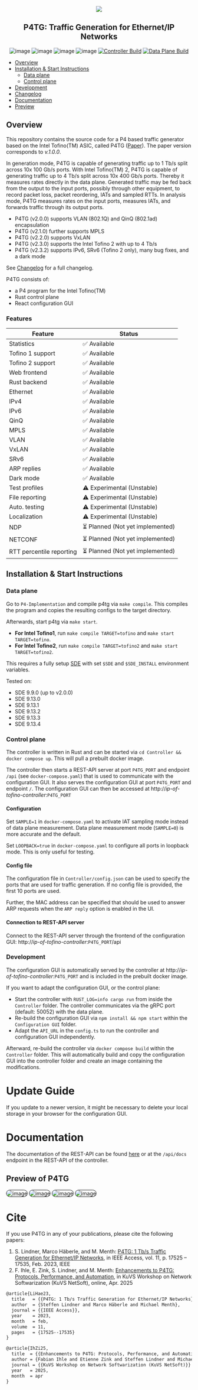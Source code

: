 <div align="center">
 <img src="./logo.png" />
 <h2>P4TG: Traffic Generation for Ethernet/IP Networks</h2>

 ![image](https://img.shields.io/badge/licence-Apache%202.0-blue) ![image](https://img.shields.io/badge/lang-rust-darkred) ![image](https://img.shields.io/badge/built%20with-P4-orange) ![image](https://img.shields.io/badge/v-2.3.3-yellow) [![Controller Build](https://github.com/uni-tue-kn/P4TG/actions/workflows/docker-image.yml/badge.svg)](https://github.com/uni-tue-kn/P4TG/actions/workflows/docker-image.yml) [![Data Plane Build](https://github.com/uni-tue-kn/P4TG/actions/workflows/docker-sde-image.yml/badge.svg)](https://github.com/uni-tue-kn/P4TG/actions/workflows/docker-sde-image.yml)

</div>

- [Overview](#overview)
- [Installation & Start Instructions](#installation--start-instructions)
  - [Data plane](#data-plane)
  - [Control plane](#control-plane)
- [Development](#development)
- [Changelog](./CHANGELOG.md)
- [Documentation](#documentation)
- [Preview](#preview-of-p4tg)

## Overview 
This repository contains the source code for a P4 based traffic generator based on the Intel Tofino(TM) ASIC, called P4TG (<a href="https://ieeexplore.ieee.org/document/10048513">Paper</a>).
The paper version corresponds to *v.1.0.0*.

In generation mode, P4TG is capable of generating traffic up to 1 Tb/s split across 10x 100 Gb/s ports. 
With Intel Tofino(TM) 2, P4TG is capable of generating traffic up to 4 Tb/s split across 10x 400 Gb/s ports.
Thereby it measures rates directly in the data plane. Generated traffic may be fed back from the output to the input ports, possibly through other equipment, to record packet loss, packet reordering, IATs and sampled RTTs. 
In analysis mode, P4TG measures rates on the input ports, measures IATs, and forwards traffic through its output ports. 

- P4TG (v2.0.0) supports VLAN (802.1Q) and QinQ (802.1ad) encapsulation
- P4TG (v2.1.0) further supports MPLS 
- P4TG (v2.2.0) supports VxLAN
- P4TG (v2.3.0) supports the Intel Tofino 2 with up to 4 Tb/s
- P4TG (v2.3.2) supports IPv6, SRv6 (Tofino 2 only), many bug fixes, and a dark mode

See [Changelog](./CHANGELOG.md) for a full changelog.

P4TG consists of:

- a P4 program for the Intel Tofino(TM)
- Rust control plane
- React configuration GUI

### Features

| **Feature**       | **Status**                           |
|-------------------|--------------------------------------|
| Statistics        | ✅ Available            |
| Tofino 1 support  | ✅ Available            |
| Tofino 2 support  | ✅ Available            |
| Web frontend      | ✅ Available            |
| Rust backend      | ✅ Available            |
| Ethernet          | ✅ Available            |
| IPv4              | ✅ Available            |
| IPv6              | ✅ Available            |
| QinQ              | ✅ Available            |
| MPLS              | ✅ Available            |
| VLAN              | ✅ Available            |
| VxLAN             | ✅ Available            |
| SRv6              | ✅ Available            |
| ARP replies       | ✅ Available            |
| Dark mode         | ✅ Available            |
| Test profiles     | ⚠️ Experimental (Unstable)           |
| File reporting    | ⚠️ Experimental (Unstable)           |
| Auto. testing     | ⚠️ Experimental (Unstable)           |
| Localization      | ⚠️ Experimental (Unstable)           |
| NDP               | ⏳ Planned (Not yet implemented)     |
| NETCONF           | ⏳ Planned (Not yet implemented)     |
| RTT percentile reporting | ⏳ Planned (Not yet implemented)     |


## Installation & Start Instructions

### Data plane

Go to `P4-Implementation` and compile p4tg via `make compile`. 
This compiles the program and copies the resulting configs to the target directory.

Afterwards, start p4tg via `make start`.

- **For Intel Tofino1**, run `make compile TARGET=tofino` and `make start TARGET=tofino`.
- **For Intel Tofino2**, run `make compile TARGET=tofino2` and `make start TARGET=tofino2`.

This requires a fully setup [SDE](https://github.com/p4lang/open-p4studio) with set `$SDE` and `$SDE_INSTALL` environment variables.

Tested on:
  - SDE 9.9.0 (up to v2.0.0)
  - SDE 9.13.0 
  - SDE 9.13.1
  - SDE 9.13.2
  - SDE 9.13.3
  - SDE 9.13.4

### Control plane

The controller is written in Rust and can be started via `cd Controller && docker compose up`. This will pull a prebuilt docker image.

The controller then starts a REST-API server at port `P4TG_PORT` and endpoint `/api` (see `docker-compose.yaml`) that is used to communicate with the configuration GUI.
It also serves the configuration GUI at port `P4TG_PORT` and endpoint `/`.
The configuration GUI can then be accessed at http://*ip-of-tofino-controller*:`P4TG_PORT`

#### Configuration 

Set `SAMPLE=1` in `docker-compose.yaml` to activate IAT sampling mode instead of data plane measurement.
Data plane measurement mode (`SAMPLE=0`) is more accurate and the default.

Set `LOOPBACK=true` in `docker-compose.yaml` to configure all ports in loopback mode. This is only useful for testing.

#### Config file 

The configuration file in `Controller/config.json` can be used to specify the ports that are used for traffic generation.
If no config file is provided, the first 10 ports are used. 

Further, the MAC address can be specified that should be used to answer ARP requests when the `ARP reply` option is enabled in the UI.

#### Connection to REST-API server

Connect to the REST-API server through the frontend of the configuration GUI: http://*ip-of-tofino-controller*:`P4TG_PORT`/api

### Development

The configuration GUI is automatically served by the controller at http://*ip-of-tofino-controller*:`P4TG_PORT` and is included in the prebuilt docker image.

If you want to adapt the configuration GUI, or the control plane:
- Start the controller with `RUST_LOG=info cargo run` from inside the `Controller` folder. The controller communicates via the gRPC port (default: 50052) with the data plane.
- Re-build the configuration GUI via `npm install && npm start` within the `Configuration GUI` folder.
- Adapt the `API_URL` in the `config.ts` to run the controller and configuration GUI independently.

Afterward, re-build the controller via `docker compose build` within the `Controller` folder.
This will automatically build and copy the configuration GUI into the controller folder and create an image containing the modifications.

# Update Guide

If you update to a newer version, it might be necessary to delete your local storage in your browser for the configuration GUI.

# Documentation

The documentation of the REST-API can be found [here](https://uni-tue-kn.github.io/P4TG/) or at the `/api/docs` endpoint in the REST-API of the controller.

## Preview of P4TG

<img alt="image" style="border-radius: 10px; border: 1px solid #000;" src="preview.png"/>
<img alt="image" style="border-radius: 10px; border: 1px solid #000;" src="preview-2.png"/>
<img alt="image" style="border-radius: 10px; border: 1px solid #000;" src="preview-3.png"/>
<img alt="image" style="border-radius: 10px; border: 1px solid #000;" src="preview-4.png"/>

# Cite
If you use P4TG in any of your publications, please cite the following papers:
1. S. Lindner, Marco Häberle, and M. Menth: [P4TG: 1 Tb/s Traffic Generation for Ethernet/IP Networks](https://ieeexplore.ieee.org/abstract/document/10048513), in IEEE Access, vol. 11, p. 17525 – 17535, Feb. 2023, IEEE
2. F. Ihle, E. Zink, S. Lindner, and M. Menth: [Enhancements to P4TG: Protocols, Performance, and Automation](https://publikationen.uni-tuebingen.de/xmlui/bitstream/handle/10900/163776/4th_kuvs_fg_netsoft_11.pdf), in KuVS Workshop on Network Softwarization (KuVS NetSoft), online, Apr. 2025

```tex
@article{LiHae23,
  title   = {{P4TG: 1 Tb/s Traffic Generation for Ethernet/IP Networks}},
  author  = {Steffen Lindner and Marco Häberle and Michael Menth},
  journal = {{IEEE Access}},
  year    = 2023,
  month   = feb,
  volume  = 11,
  pages   = {17525--17535}
}

@article{IhZi25,
  title  = {{Enhancements to P4TG: Protocols, Performance, and Automation}},
  author = {Fabian Ihle and Etienne Zink and Steffen Lindner and Michael Menth},
  journal = {{KuVS Workshop on Network Softwarization (KuVS NetSoft)}}
  year   = 2025,
  month  = apr
}
```